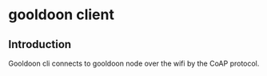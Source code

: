 # gooldoon client

## Introduction

Gooldoon cli connects to gooldoon node over the wifi by the CoAP protocol.
